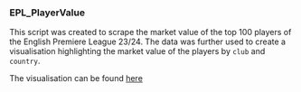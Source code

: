 ### EPL_PlayerValue

This script was created to scrape the market value of the top 100 players of the English Premiere League 23/24. The data was further used to create a visualisation highlighting the market value of the players by `club` and `country`.

The visualisation can be found [here](https://public.tableau.com/app/profile/olufeyijimi.ayinde/viz/doodle/EPLPlayerMarketValue)
